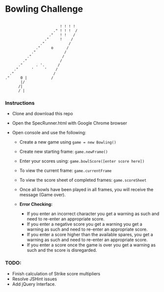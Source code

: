 Bowling Challenge
=================
```

                         ! ! ! !
                      ." ! ! !  /
                    ."   ! !   /
                  ."     !    /
                ."           /
              ."     o      /
            ."             /
          ."              /
        ."               /
      ."      . '.      /
    ."      '     '    /
  ."                  /
."     0 |           /
       |/
      /|
      / |
```

### Instructions

* Clone and download this repo
* Open the SpecRunner.html with Google Chrome browser
* Open console and use the following:

  * Create a new game using ```game = new Bowling()```
  * Create new starting frame: ```game.newFrame()```
  * Enter your scores using: ```game.bowlScore([enter score here])```
  * To view the current frame: ```game.currentFrame```
  * To view the score sheet of completed frames: ```game.scoreSheet```
  * Once all bowls have been played in all frames, you will receive the message (Game over).


  * **Error Checking:**
    * If you enter an incorrect character you get a warning as such and need to re-enter an appropriate score.
    * If you enter a negative score you get a warning  you get a warning as such and need to re-enter an appropriate score.
    * If you enter a score higher than the available spares,  you get a warning as such and need to re-enter an appropriate score.
    * If you enter a score once the game is over you get a warning as such and the score is disregarded.


### TODO:

* Finish calculation of Strike score multipliers
* Resolve JSHint issues
* Add jQuery Interface.
